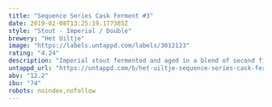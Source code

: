 ```yaml
---
title: "Sequence Series Cask Ferment #3"
date: 2019-02-08T13:25:19.177385Z
style: "Stout - Imperial / Double"
brewery: "Het Uiltje"
image: "https://labels.untappd.com/labels/3012123"
rating: "4.24"
description: "Imperial stout fermented and aged in a blend of second fill scottish speyside whisky casks. Subtle wood and whisky character. Aged with vanilla, coffee beans and maple syrup."
untappd_url: "https://untappd.com/b/het-uiltje-sequence-series-cask-ferment-3/3012123"
abv: "12.2"
ibu: "74"
robots: noindex,nofollow
---
```

